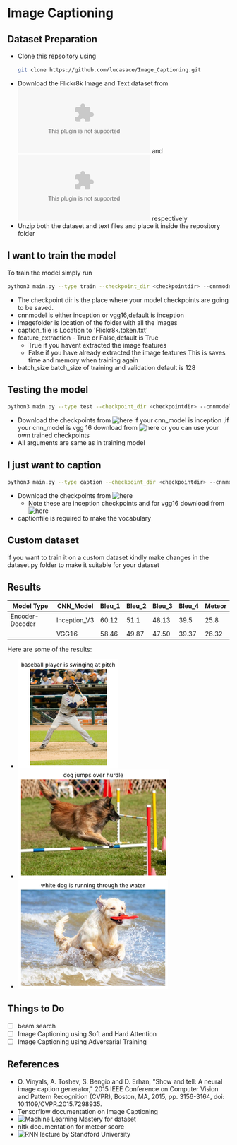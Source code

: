 # Image Captioning

## Dataset Preparation
* Clone this repsoitory using 
  ```bash 
  git clone https://github.com/lucasace/Image_Captioning.git 
  ```
* Download the Flickr8k Image and Text dataset from ![here](https://github.com/jbrownlee/Datasets/releases/download/Flickr8k/Flickr8k_Dataset.zip) and ![here](https://github.com/jbrownlee/Datasets/releases/download/Flickr8k/Flickr8k_text.zip) respectively
* Unzip both the dataset and text files and place it inside the repository folder

## I want to train the model
To train the model simply run
```bash
python3 main.py --type train --checkpoint_dir <checkpointdir> --cnnmodel <cnnmodel> --image_folder <imagefolder location> --caption_file <location to token,txt> --feature_extraction <True or False>
```
* The checkpoint dir is the place where your model checkpoints are going to be saved.
* cnnmodel is either inception or vgg16,default is inception
* imagefolder is location of the folder with all the images
* caption_file is Location to 'Flickr8k.token.txt'
* feature_extraction - True or False,default is True
  * True if you havent extracted the image features
  * False if you have already extracted the image features
  This is saves time and memory when training again 
 * batch_size batch_size of training and validation default is 128
 
 ## Testing the model
 ```bash
python3 main.py --type test --checkpoint_dir <checkpointdir> --cnnmodel <cnnmodel> --image_folder <imagefolder location> --caption_file <location to token,txt> --feature_extraction <True or False>
```
* Download the checkpoints from ![here](https://drive.google.com/drive/u/1/folders/1-VJXewV_Da9TNLrNpwORY5EY0_slxT1g) if your cnn_model is inception ,if your cnn_model is vgg 16 download from ![here](https://drive.google.com/drive/u/1/folders/1o020lkAFADNs_4vGJKAxGl_-NP41VHyN) or you can use your own trained checkpoints
* All arguments are same as in training model
 
 ## I just want to caption
 
 ```bash
 python3 main.py --type caption --checkpoint_dir <checkpointdir> --cnnmodel <cnnmodel> --caption_file <location to token,txt>
 ```
 * Download the checkpoints from ![here](https://drive.google.com/drive/u/1/folders/1-VJXewV_Da9TNLrNpwORY5EY0_slxT1g)
    * Note these are inception checkpoints and for vgg16 download from ![here](https://drive.google.com/drive/u/1/folders/1o020lkAFADNs_4vGJKAxGl_-NP41VHyN) 
 * captionfile is required to make the vocabulary
 
 ## Custom dataset
  if you want to train it on a custom dataset kindly make changes in the dataset.py folder to make it suitable for your dataset
  
 ## Results
 |Model Type|CNN_Model|Bleu_1|Bleu_2|Bleu_3|Bleu_4|Meteor|
 | --- | --- | --- | --- | --- | --- | --- |
 |Encoder-Decoder|Inception_V3|60.12|51.1|48.13|39.5|25.8|
 | |VGG16|58.46|49.87 |47.50|39.37|26.32|
 
 Here are some of the results:
 * ![1](results/baseball.png)
 * ![2](results/index.png)
 * ![3](results/dogfrisbee.png)
 
 ## Things to Do
 - [ ] beam search
 - [ ] Image Captioning using Soft and Hard Attention
 - [ ] Image Captioning using Adversarial Training
 
 ## References
 * O. Vinyals, A. Toshev, S. Bengio and D. Erhan, "Show and tell: A neural image caption generator," 2015 IEEE Conference on Computer Vision and Pattern Recognition (CVPR), Boston, MA, 2015, pp. 3156-3164, doi: 10.1109/CVPR.2015.7298935.
 * Tensorflow documentation on Image Captioning
 * ![Machine Learning Mastery](https://machinelearningmastery.com/develop-a-deep-learning-caption-generation-model-in-python/) for dataset
 * nltk documentation for meteor score
 * ![RNN lecture by Standford University](https://www.youtube.com/watch?v=6niqTuYFZLQ&t=1731s)
